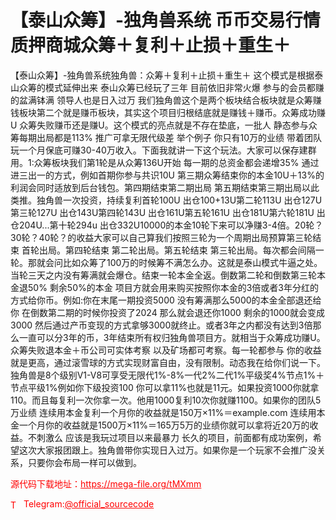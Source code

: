# 【泰山众筹】-独角兽系统 币币交易行情质押商城众筹＋复利＋止损＋重生＋

【泰山众筹】-独角兽系统独角兽：众筹＋复利＋止损＋重生＋ 这个模式是根据泰山众筹的模式延伸出来 泰山众筹已经玩了三年 目前依旧非常火爆 参与的会员都赚的盆满钵满 领导人也是日入过万 我们独角兽这个是两个板块结合板块就是众筹赚钱板块第二个就是赚币板块，其实这个项目归根结底就是赚钱＋赚币。众筹成功赚U 众筹失败赚币还是赚U。这个模式的亮点就是不存在垫底，一批人 静态参与众筹每期出局都是113% 推广可拿无限代级差 举个例子 你只有10万的业绩 带着团队玩一个月保底可赚30-40万收入。下面我就讲一下这个玩法。大家可以保存建群用。1:众筹板块我们第1轮是从众筹136U开始 每一期的总资金都会递增35% 通过进三出一的方式，例如首期你参与共识10U 第三期众筹结束你的本金10U＋13%的利润会同时适放到后台钱包。第四期结束第二期出局 第五期结束第三期出局以此类推。独角兽一次投资，持续复利首轮100U 出仓100+13U第二轮113U 出仓127U第三轮127U 出仓143U第四轮143U 出仓161U第五轮161U 出仓181U第六轮181U 出仓204U...第十轮294u 出仓332U10000的本金10轮下来可以净赚3-4倍。20轮？30轮？40轮？的收益大家可以自己算我们按照三轮为一个周期出局预算第三轮结束 首轮出局。第四轮结束 第二轮出局。第五轮结束 第三轮出局。每次都会间隔一轮。那就会问比如众筹了100万的时候筹不满怎么办。这就是泰山模式牛逼之处。当轮三天之内没有筹满就会爆仓。结束一轮本金全返。倒数第二轮和倒数第三轮本金退50% 剩余50%的本金 项目方就会用来购买按照你本金的3倍或者3年分红的方式给你币。例如:你在末尾一期投资5000 没有筹满那么5000的本金全部退还给你 在倒数第二期的时候你投资了2024 那么就会退还你1000 剩余的1000就会变成3000 然后通过产币变现的方式拿够3000就终止。或者3年之内都没有达到3倍那么一直可以分3年的币，3年结束所有权归独角兽项目方。就相当于众筹成功赚U。众筹失败退本金＋币公司可实体考察 以及矿场都可考察。每一轮都参与 你的收益就是更高，通过滚雪球的方式实现财富自由，没有限制。动态我在给你们说一下。独角兽是8个级别V1-V8可享受无限代1%-8%一代2%二代1%平级奖4%节点1%＋节点平级1%例如你下级投资100 你可以拿11%也就是11元。如果投资1000你就拿110。而且每复利一次你拿一次。他用1000复利10次你就赚1100。如果你的团队5万业绩 连续用本金复利一个月你的收益就是150万×11%＝example.com 连续用本金一个月你的收益就是1500万×11%＝165万5万的业绩你就可以拿将近20万的收益。不刺激么 应该是我玩过项目以来最暴力 长久的项目，前面都有成功案例，希望这次大家报团跟上。独角兽带你实现日入过万。如果你是一个玩家不会推广没关系，只要你会布局一样可以做到。<br>


<p style="color: red;">源代码下载地址：<a href="https://mega-file.org/tMXmm" style="color: red;">https://mega-file.org/tMXmm</a></p><p style="color: red;"><img src="https://cdn-icons-png.flaticon.com/512/2111/2111646.png" alt="Telegram Icon" style="width: 16px; vertical-align: middle; margin-right: 5px;">Telegram:<a href="https://t.me/official_sourcecode" style="color: red;">@official_sourcecode</a></p>